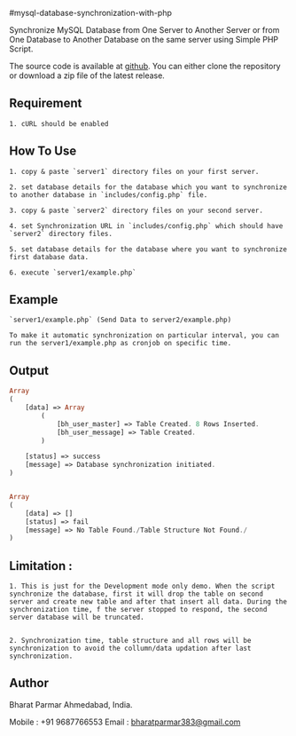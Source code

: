 #mysql-database-synchronization-with-php

Synchronize MySQL Database from One Server to Another Server or from One Database to Another Database on the same server using Simple PHP Script.

The source code is available at [github](https://github.com/bharat383/mysql-database-synchronization-with-php.git). You can either clone the repository or download a zip file of the latest release.

## Requirement
	
	1. cURL should be enabled

## How To Use

	1. copy & paste `server1` directory files on your first server.

	2. set database details for the database which you want to synchronize to another database in `includes/config.php` file.

	3. copy & paste `server2` directory files on your second server. 

	4. set Synchronization URL in `includes/config.php` which should have `server2` directory files. 

	5. set database details for the database where you want to synchronize first database data.

	6. execute `server1/example.php`

## Example 
	
	`server1/example.php` (Send Data to server2/example.php)

	To make it automatic synchronization on particular interval, you can run the server1/example.php as cronjob on specific time.

## Output


``` php
Array
(
    [data] => Array
        (
            [bh_user_master] => Table Created. 8 Rows Inserted.
            [bh_user_message] => Table Created.
        )

    [status] => success
    [message] => Database synchronization initiated.
)


Array
(
    [data] => []
    [status] => fail
    [message] => No Table Found./Table Structure Not Found./
)

```

## Limitation :

	1. This is just for the Development mode only demo. When the script synchronize the database, first it will drop the table on second server and create new table and after that insert all data. During the synchronization time, f the server stopped to respond, the second server database will be truncated. 


	2. Synchronization time, table structure and all rows will be synchronization to avoid the collumn/data updation after last synchronization.


## Author

Bharat Parmar
Ahmedabad, India.

Mobile : +91 9687766553
Email : bharatparmar383@gmail.com

